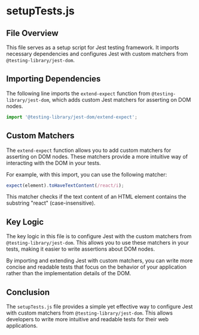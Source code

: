 **setupTests.js**
================

**File Overview**
---------------

This file serves as a setup script for Jest testing framework. It imports necessary dependencies and configures Jest with custom matchers from `@testing-library/jest-dom`.

**Importing Dependencies**
-------------------------

The following line imports the `extend-expect` function from `@testing-library/jest-dom`, which adds custom Jest matchers for asserting on DOM nodes.

```javascript
import '@testing-library/jest-dom/extend-expect';
```

**Custom Matchers**
-----------------

The `extend-expect` function allows you to add custom matchers for asserting on DOM nodes. These matchers provide a more intuitive way of interacting with the DOM in your tests.

For example, with this import, you can use the following matcher:

```javascript
expect(element).toHaveTextContent(/react/i);
```

This matcher checks if the text content of an HTML element contains the substring "react" (case-insensitive).

**Key Logic**
-------------

The key logic in this file is to configure Jest with the custom matchers from `@testing-library/jest-dom`. This allows you to use these matchers in your tests, making it easier to write assertions about DOM nodes.

By importing and extending Jest with custom matchers, you can write more concise and readable tests that focus on the behavior of your application rather than the implementation details of the DOM.

**Conclusion**
----------

The `setupTests.js` file provides a simple yet effective way to configure Jest with custom matchers from `@testing-library/jest-dom`. This allows developers to write more intuitive and readable tests for their web applications.